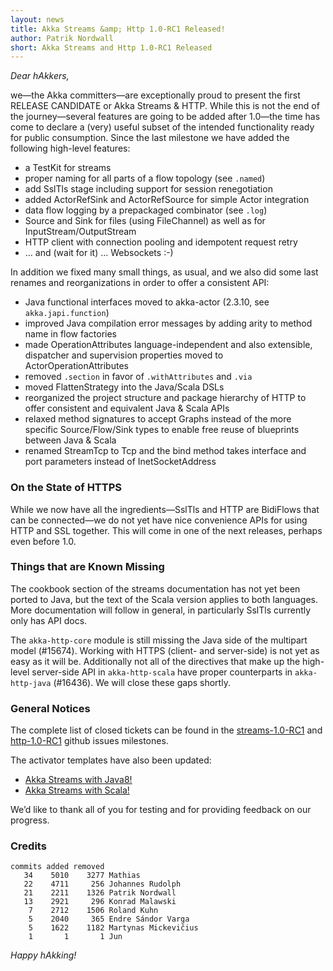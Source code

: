 ```yaml
---
layout: news
title: Akka Streams &amp; Http 1.0-RC1 Released!
author: Patrik Nordwall
short: Akka Streams and Http 1.0-RC1 Released
---
```


*Dear hAkkers,*

we—the Akka committers—are exceptionally proud to present the first RELEASE CANDIDATE or Akka Streams & HTTP. While this is not the end of the journey—several features are going to be added after 1.0—the time has come to declare a (very) useful subset of the intended functionality ready for public consumption. Since the last milestone we have added the following high-level features:

- a TestKit for streams
- proper naming for all parts of a flow topology (see `.named`)
- add SslTls stage including support for session renegotiation
- added ActorRefSink and ActorRefSource for simple Actor integration
- data flow logging by a prepackaged combinator (see `.log`)
- Source and Sink for files (using FileChannel) as well as for InputStream/OutputStream
- HTTP client with connection pooling and idempotent request retry
- … and (wait for it) … Websockets :-)

In addition we fixed many small things, as usual, and we also did some last renames and reorganizations in order to offer a consistent API:

- Java functional interfaces moved to akka-actor (2.3.10, see `akka.japi.function`)
- improved Java compilation error messages by adding arity to method name in flow factories
- made OperationAttributes language-independent and also extensible, dispatcher and supervision properties moved to ActorOperationAttributes
- removed `.section` in favor of `.withAttributes` and `.via`
- moved FlattenStrategy into the Java/Scala DSLs
- reorganized the project structure and package hierarchy of HTTP to offer consistent and equivalent Java & Scala APIs
- relaxed method signatures to accept Graphs instead of the more specific Source/Flow/Sink types to enable free reuse of blueprints between Java & Scala
- renamed StreamTcp to Tcp and the bind method takes interface and port parameters instead of InetSocketAddress

### On the State of HTTPS ###

While we now have all the ingredients—SslTls and HTTP are BidiFlows that can be connected—we do not yet have nice convenience APIs for using HTTP and SSL together. This will come in one of the next releases, perhaps even before 1.0.

### Things that are Known Missing ###

The cookbook section of the streams documentation has not yet been ported to Java, but the text of the Scala version applies to both languages. More documentation will follow in general, in particularly SslTls currently only has API docs.

The `akka-http-core` module is still missing the Java side of the multipart model (#15674).
Working with HTTPS (client- and server-side) is not yet as easy as it will be. 
Additionally not all of the directives that make up the high-level server-side API in `akka-http-scala` have proper counterparts in `akka-http-java` (#16436). We will close these gaps shortly.

### General Notices ###

The complete list of closed tickets can be found in the [streams-1.0-RC1](https://github.com/akka/akka/issues?q=milestone%3Astreams-1.0-RC1+is%3Aclosed) and [http-1.0-RC1](https://github.com/akka/akka/issues?q=milestone%3Ahttp-1.0-RC1+is%3Aclosed) github issues milestones.

The activator templates have also been updated:

- [Akka Streams with Java8!](http://typesafe.com/activator/template/akka-stream-java8)
- [Akka Streams with Scala!](http://typesafe.com/activator/template/akka-stream-scala)

We’d like to thank all of you for testing and for providing feedback on our progress.


### Credits ###

    commits added removed
       34    5010    3277 Mathias
       22    4711     256 Johannes Rudolph
       21    2211    1326 Patrik Nordwall
       13    2921     296 Konrad Malawski
        7    2712    1506 Roland Kuhn
        5    2040     365 Endre Sándor Varga
        5    1622    1182 Martynas Mickevičius
        1       1       1 Jun

*Happy hAkking!*

